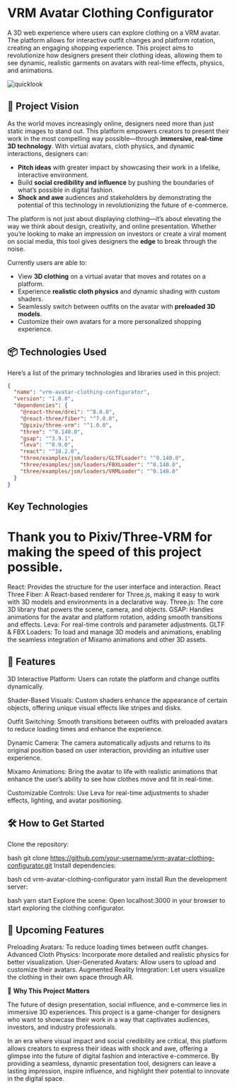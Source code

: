 # VRM Avatar Clothing Configurator

A 3D web experience where users can explore clothing on a VRM avatar. The platform allows for interactive outfit changes and platform rotation, creating an engaging shopping experience. This project aims to revolutionize how designers present their clothing ideas, allowing them to see dynamic, realistic garments on avatars with real-time effects, physics, and animations.

![quicklook](https://github.com/user-attachments/assets/44cfbfdb-1e76-4b1a-85c5-98438c6d1578)

## 🚀 Project Vision

As the world moves increasingly online, designers need more than just static images to stand out. This platform empowers creators to present their work in the most compelling way possible—through **immersive, real-time 3D technology**. With virtual avatars, cloth physics, and dynamic interactions, designers can:

- **Pitch ideas** with greater impact by showcasing their work in a lifelike, interactive environment.
- Build **social credibility and influence** by pushing the boundaries of what’s possible in digital fashion.
- **Shock and awe** audiences and stakeholders by demonstrating the potential of this technology in revolutionizing the future of e-commerce.

The platform is not just about displaying clothing—it’s about elevating the way we think about design, creativity, and online presentation. Whether you’re looking to make an impression on investors or create a viral moment on social media, this tool gives designers the **edge** to break through the noise.

Currently users are able to:
- View **3D clothing** on a virtual avatar that moves and rotates on a platform.
- Experience **realistic cloth physics** and dynamic shading with custom shaders.
- Seamlessly switch between outfits on the avatar with **preloaded 3D models**.
- Customize their own avatars for a more personalized shopping experience.

## 📦 Technologies Used

Here’s a list of the primary technologies and libraries used in this project:

```json
{
  "name": "vrm-avatar-clothing-configurator",
  "version": "1.0.0",
  "dependencies": {
    "@react-three/drei": "^8.0.0",
    "@react-three/fiber": "^7.0.0",
    "@pixiv/three-vrm": "^1.0.0",
    "three": "^0.140.0",
    "gsap": "^3.9.1",
    "leva": "^0.9.0",
    "react": "^18.2.0",
    "three/examples/jsm/loaders/GLTFLoader": "^0.140.0",
    "three/examples/jsm/loaders/FBXLoader": "^0.140.0",
    "three/examples/jsm/loaders/VRMLoader": "^0.140.0"
  }
}

```

## Key Technologies

# Thank you to Pixiv/Three-VRM for making the speed of this project possible.

React: Provides the structure for the user interface and interaction.
React Three Fiber: A React-based renderer for Three.js, making it easy to work with 3D models and environments in a declarative way.
Three.js: The core 3D library that powers the scene, camera, and objects.
GSAP: Handles animations for the avatar and platform rotation, adding smooth transitions and effects.
Leva: For real-time controls and parameter adjustments.
GLTF & FBX Loaders: To load and manage 3D models and animations, enabling the seamless integration of Mixamo animations and other 3D assets.

## 🌟 Features

3D Interactive Platform: Users can rotate the platform and change outfits dynamically.

Shader-Based Visuals: Custom shaders enhance the appearance of certain objects, offering unique visual effects like stripes and disks.

Outfit Switching: Smooth transitions between outfits with preloaded avatars to reduce loading times and enhance the experience.

Dynamic Camera: The camera automatically adjusts and returns to its original position based on user interaction, providing an intuitive user experience.

Mixamo Animations: Bring the avatar to life with realistic animations that enhance the user’s ability to see how clothes move and fit in real-time.

Customizable Controls: Use Leva for real-time adjustments to shader effects, lighting, and avatar positioning.


## 🛠 How to Get Started
Clone the repository:

bash
git clone https://github.com/your-username/vrm-avatar-clothing-configurator.git
Install dependencies:

bash
cd vrm-avatar-clothing-configurator
yarn install
Run the development server:

bash
yarn start
Explore the scene: Open localhost:3000 in your browser to start exploring the clothing configurator.

## 🤖 Upcoming Features

Preloading Avatars: To reduce loading times between outfit changes.
Advanced Cloth Physics: Incorporate more detailed and realistic physics for better visualization.
User-Generated Avatars: Allow users to upload and customize their avatars.
Augmented Reality Integration: Let users visualize the clothing in their own space through AR.

🎯 **Why This Project Matters**


The future of design presentation, social influence, and e-commerce lies in immersive 3D experiences. This project is a game-changer for designers who want to showcase their work in a way that captivates audiences, investors, and industry professionals.

In an era where visual impact and social credibility are critical, this platform allows creators to express their ideas with shock and awe, offering a glimpse into the future of digital fashion and interactive e-commerce. By providing a seamless, dynamic presentation tool, designers can leave a lasting impression, inspire influence, and highlight their potential to innovate in the digital space.

